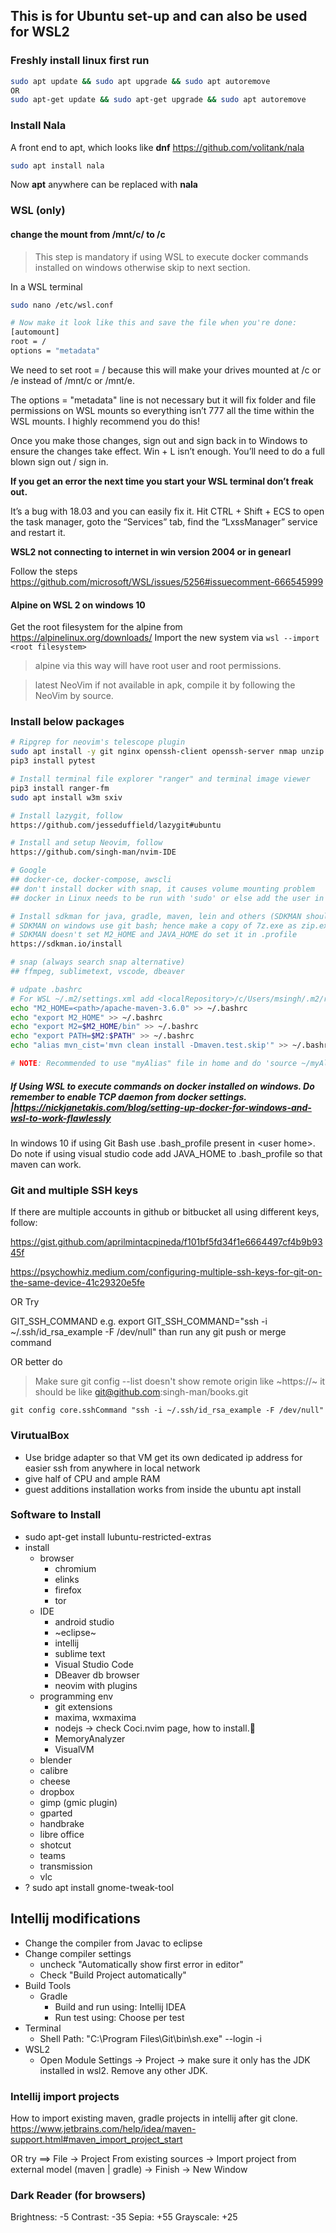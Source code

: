 ## This is for Ubuntu set-up and can also be used for  WSL2

### Freshly install linux first run
```sh
sudo apt update && sudo apt upgrade && sudo apt autoremove
OR
sudo apt-get update && sudo apt-get upgrade && sudo apt autoremove
```

### Install Nala 
A front end to apt, which looks like **dnf** https://github.com/volitank/nala    
```sh
sudo apt install nala
```
Now **apt** anywhere can be replaced with **nala**

### WSL (only) 
#### change the mount from /mnt/c/ to /c

> This step is mandatory if using WSL to execute docker commands installed on windows otherwise skip to next section.

In a WSL terminal
```sh
sudo nano /etc/wsl.conf

# Now make it look like this and save the file when you're done:
[automount]
root = /
options = "metadata"
```
We need to set root = / because this will make your drives mounted at /c or /e instead of /mnt/c or /mnt/e.

The options = "metadata" line is not necessary but it will fix folder and file permissions on WSL mounts so everything isn’t 777 all the time within the WSL mounts. I highly recommend you do this!

Once you make those changes, sign out and sign back in to Windows to ensure the changes take effect. Win + L isn’t enough. You’ll need to do a full blown sign out / sign in.

**If you get an error the next time you start your WSL terminal don’t freak out.**

It’s a bug with 18.03 and you can easily fix it. Hit CTRL + Shift + ECS to open the task manager, goto the “Services” tab, find the “LxssManager” service and restart it.

**WSL2 not connecting to internet in win version 2004 or in genearl**

Follow the steps https://github.com/microsoft/WSL/issues/5256#issuecomment-666545999

#### Alpine on WSL 2 on windows 10
Get the root filesystem for the alpine from https://alpinelinux.org/downloads/
Import the new system via `wsl --import <root filesystem>`
> alpine via this way will have root user and root permissions.

> latest NeoVim if not available in apk, compile it by following the NeoVim by source.

### Install **below packages**
```sh
# Ripgrep for neovim's telescope plugin
sudo apt install -y git nginx openssh-client openssh-server nmap unzip zip pandoc poppler-utils elinks maxima ripgrep python3-pip
pip3 install pytest

# Install terminal file explorer "ranger" and terminal image viewer
pip3 install ranger-fm
sudo apt install w3m sxiv

# Install lazygit, follow
https://github.com/jesseduffield/lazygit#ubuntu

# Install and setup Neovim, follow
https://github.com/singh-man/nvim-IDE

# Google
## docker-ce, docker-compose, awscli
## don't install docker with snap, it causes volume mounting problem
## docker in Linux needs to be run with 'sudo' or else add the user in sudo group. "google" how to do that.

# Install sdkman for java, gradle, maven, lein and others (SDKMAN should be last line in .bashrc)
# SDKMAN on windows use git bash; hence make a copy of 7z.exe as zip.exe; than export 7z root folder path as PATH.
# SDKMAN doesn't set M2_HOME and JAVA_HOME do set it in .profile
https://sdkman.io/install

# snap (always search snap alternative)
## ffmpeg, sublimetext, vscode, dbeaver

# udpate .bashrc
# For WSL ~/.m2/settings.xml add <localRepository>/c/Users/msingh/.m2/repository</localRepository> to point to windows home .m2
echo "M2_HOME=<path>/apache-maven-3.6.0" >> ~/.bashrc
echo "export M2_HOME" >> ~/.bashrc
echo "export M2=$M2_HOME/bin" >> ~/.bashrc
echo "export PATH=$M2:$PATH" >> ~/.bashrc
echo "alias mvn_cist='mvn clean install -Dmaven.test.skip'" >> ~/.bashrc

# NOTE: Recommended to use "myAlias" file in home and do 'source ~/myAlias' in ".bashrc" or ".bash_profile"
```

##### If Using WSL to execute commands on docker installed on windows. Do remember to enable TCP daemon from docker settings. |https://nickjanetakis.com/blog/setting-up-docker-for-windows-and-wsl-to-work-flawlessly

In windows 10 if using Git Bash use .bash_profile present in \<user home\>. Do note if using visual studio code add JAVA_HOME to .bash_profile so that maven can work.

### Git and multiple SSH keys

If there are multiple accounts in github or bitbucket all using different keys, follow:

https://gist.github.com/aprilmintacpineda/f101bf5fd34f1e6664497cf4b9b9345f

https://psychowhiz.medium.com/configuring-multiple-ssh-keys-for-git-on-the-same-device-41c29320e5fe

OR Try

GIT_SSH_COMMAND
e.g. export GIT_SSH_COMMAND="ssh -i ~/.ssh/id_rsa_example -F /dev/null" than run any git push or merge command

OR better do
> Make sure git config --list doesn't show remote origin like ~https://~ it should be like git@github.com:singh-man/books.git

```
git config core.sshCommand "ssh -i ~/.ssh/id_rsa_example -F /dev/null"
```


### VirutualBox
- Use bridge adapter so that VM get its own dedicated ip address for easier ssh from anywhere in local network
- give half of CPU and ample RAM
- guest additions installation works from inside the ubuntu apt install

### Software to Install
- sudo apt-get install lubuntu-restricted-extras
- install
	- browser
		- chromium
		- elinks
		- firefox
		- tor
	- IDE
		- android studio
		- ~eclipse~
		- intellij
		- sublime text
		- Visual Studio Code
		- DBeaver db browser
		- neovim with plugins
	- programming env
	 	- git extensions
		- maxima, wxmaxima
		- nodejs -> check Coci.nvim page, how to install.
		- MemoryAnalyzer
		- VisualVM
	- blender
	- calibre
	- cheese
	- dropbox
	- gimp (gmic plugin)
	- gparted
	- handbrake
	- libre office
	- shotcut
	- teams
	- transmission
	- vlc
- ? sudo apt install gnome-tweak-tool

## Intellij modifications
- Change the compiler from Javac to eclipse
- Change compiler settings
	- uncheck "Automatically show first error in editor"
	- Check "Build Project automatically"
- Build Tools
	- Gradle
		- Build and run using: Intellij IDEA
		- Run test using: Choose per test
- Terminal
	- Shell Path: "C:\Program Files\Git\bin\sh.exe" --login -i 
- WSL2
    - Open Module Settings -> Project -> make sure it only has the JDK installed in wsl2. Remove any other JDK.

### Intellij import projects
How to import existing maven, gradle projects in intellij after git clone.
https://www.jetbrains.com/help/idea/maven-support.html#maven_import_project_start

OR try ==> File -> Project From existing sources -> Import project from external model (maven | gradle) -> Finish -> New Window

### Dark Reader (for browsers)
Brightness: -5
Contrast: -35
Sepia: +55
Grayscale: +25
